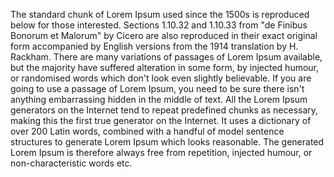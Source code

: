 The standard chunk of Lorem Ipsum used since the 1500s is reproduced below for those interested.
 Sections 1.10.32 and 1.10.33 from "de Finibus Bonorum et Malorum" by Cicero are also reproduced in their exact original form
 accompanied by English versions from the 1914 translation by H. Rackham.
 There are many variations of passages of Lorem Ipsum available, but the majority have suffered alteration in some form, by injected  humour, or randomised words which don't look even slightly believable.
  If you are going to use a passage of Lorem Ipsum, you need to be sure there isn't 
  anything embarrassing hidden in the middle of text. All the Lorem Ipsum generators on the Internet tend to repeat predefined chunks
  as necessary, making this the first true generator on the Internet.
   It uses a dictionary of over 200 Latin words, combined with a handful of model sentence structures
   to generate Lorem Ipsum which looks reasonable. The generated Lorem Ipsum is therefore always free from repetition, injected humour, 
   or non-characteristic words etc.